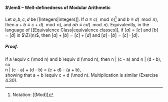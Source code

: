 #### $\lem$ – Well-definedness of Modular Arithmetic
Let $a, b, c, d$ be [[Integers|integers]]. If $a \equiv c (\mod n)$[^1] and $b \equiv d (\mod n)$, then $a +b \equiv c+  d (\mod n)$, and $ab \equiv cd (\mod n)$. Equivalently, in the language of [[Equivalence Class|equivalence classes]], if $[a] = [c]$ and $[b] = [d]$ in $\Z/(n)$, then $[a] + [b] = [c] + [d]$ and $[a] \cdot  [b] = [c] \cdot  [d]$.

##### *Proof.*
If a \equiv c (\mod n) and b \equiv d (\mod n), then n | (c - a) and n | (d - b), so  
n | (c - a) + (d - b) = (c + d) - (a + b),  
showing that a + b \equiv c + d (\mod n). Multiplication is similar (Exercise 4.30).

[^1]: Notation: [[Mod]]